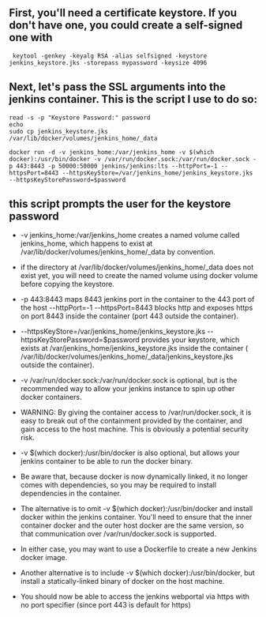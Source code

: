 ## First, you'll need a certificate keystore. If you don't have one, you could create a self-signed one with
```
 keytool -genkey -keyalg RSA -alias selfsigned -keystore jenkins_keystore.jks -storepass mypassword -keysize 4096
```

## Next, let's pass the SSL arguments into the jenkins container. This is the script I use to do so:
```
read -s -p "Keystore Password:" password
echo
sudo cp jenkins_keystore.jks /var/lib/docker/volumes/jenkins_home/_data
```

```
docker run -d -v jenkins_home:/var/jenkins_home -v $(which docker):/usr/bin/docker -v /var/run/docker.sock:/var/run/docker.sock -p 443:8443 -p 50000:50000 jenkins/jenkins:lts --httpPort=-1 --httpsPort=8443 --httpsKeyStore=/var/jenkins_home/jenkins_keystore.jks --httpsKeyStorePassword=$password
```

## this script prompts the user for the keystore password
* -v jenkins_home:/var/jenkins_home creates a named volume called jenkins_home, which happens to exist at /var/lib/docker/volumes/jenkins_home/_data by convention.

* if the directory at /var/lib/docker/volumes/jenkins_home/_data does not exist yet, you will need to create the named volume using docker volume before copying the keystore.

* -p 443:8443 maps 8443 jenkins port in the container to the 443 port of the host
--httpPort=-1 --httpsPort=8443 blocks http and exposes https on port 8443 inside the container (port 443 outside the container).

* --httpsKeyStore=/var/jenkins_home/jenkins_keystore.jks --httpsKeyStorePassword=$password provides your keystore, which exists at /var/jenkins_home/jenkins_keystore.jks inside the container ( /var/lib/docker/volumes/jenkins_home/_data/jenkins_keystore.jks outside the container).

* -v /var/run/docker.sock:/var/run/docker.sock is optional, but is the recommended way to allow your jenkins instance to spin up other docker containers.

* WARNING: By giving the container access to /var/run/docker.sock, it is easy to break out of the containment provided by the container, and gain access to the host machine. This is obviously a potential security risk.

* -v $(which docker):/usr/bin/docker is also optional, but allows your jenkins container to be able to run the docker binary.

* Be aware that, because docker is now dynamically linked, it no longer comes with dependencies, so you may be required to install dependencies in the container.

* The alternative is to omit -v $(which docker):/usr/bin/docker and install docker within the jenkins container. You'll need to ensure that the inner container docker and the outer host docker are the same version, so that communication over /var/run/docker.sock is supported.

* In either case, you may want to use a Dockerfile to create a new Jenkins docker image.

* Another alternative is to include -v $(which docker):/usr/bin/docker, but install a statically-linked binary of docker on the host machine.

* You should now be able to access the jenkins webportal via https with no port specifier (since port 443 is default for https)